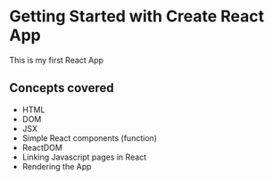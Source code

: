 # Getting Started with Create React App
This is my first React App
## Concepts covered
 - HTML
- DOM
- JSX
- Simple React components (function)
- ReactDOM
- Linking Javascript pages in React
- Rendering the App
